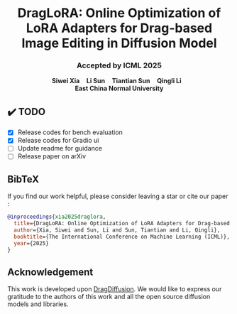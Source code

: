 <p align="center">
  <h1 align="center">DragLoRA: Online Optimization of LoRA Adapters for Drag-based Image Editing in Diffusion Model</h1>
   <h3 align="center">Accepted by ICML 2025</h3>
  <p align="center">
    <strong>Siwei Xia</strong></a>
    &nbsp;&nbsp;
    <strong>Li Sun</strong>
    &nbsp;&nbsp;
    <strong>Tiantian Sun</strong>
    &nbsp;&nbsp;
    <strong>Qingli Li</strong>
    &nbsp;&nbsp;
    <br>
    <b>East China Normal University</b>
  </p>
</p>

## ✔️ TODO  
- [x] Release codes for bench evaluation
- [x] Release codes for Gradio ui
- [ ] Update readme for guidance
- [ ] Release paper on arXiv

## BibTeX
If you find our work helpful, please consider leaving a star or cite our paper :
```bibtex
@inproceedings{xia2025draglora,
  title={DragLoRA: Online Optimization of LoRA Adapters for Drag-based Image Editing in Diffusion Model},
  author={Xia, Siwei and Sun, Li and Sun, Tiantian and Li, Qingli},
  booktitle={The International Conference on Machine Learning (ICML)},
  year={2025}
}
```

## Acknowledgement
This work is developed upon [DragDiffusion](https://github.com/Yujun-Shi/DragDiffusion). We would like to express our gratitude to the authors of this work and all the open source diffusion models and libraries.
